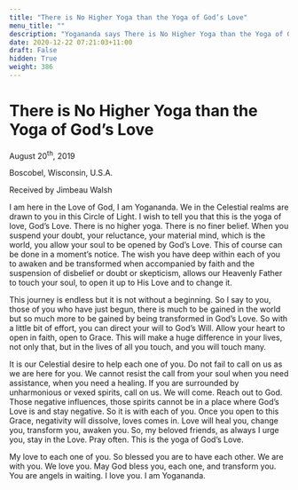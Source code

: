 ```yaml
---
title: "There is No Higher Yoga than the Yoga of God’s Love"
menu_title: ""
description: "Yogananda says There is No Higher Yoga than the Yoga of God’s Love"
date: 2020-12-22 07:21:03+11:00
draft: False
hidden: True
weight: 386
---
```

# There is No Higher Yoga than the Yoga of God’s Love

August 20<sup>th</sup>, 2019

Boscobel, Wisconsin, U.S.A.

Received by Jimbeau Walsh

I am here in the Love of God, I am Yogananda. We in the Celestial realms are drawn to you in this Circle of Light. I wish to tell you that this is the yoga of love, God’s Love. There is no higher yoga. There is no finer belief. When you suspend your doubt, your reluctance, your material mind, which is the world, you allow your soul to be opened by God’s Love. This of course can be done in a moment’s notice. The wish you have deep within each of you to awaken and be transformed when accompanied by faith and the suspension of disbelief or doubt or skepticism, allows our Heavenly Father to touch your soul, to open it up to His Love and to change it.

This journey is endless but it is not without a beginning. So I say to you, those of you who have just begun, there is much to be gained in the world but so much more to be gained by being transformed in God’s Love. So with a little bit of effort, you can direct your will to God’s Will. Allow your heart to open in faith, open to Grace. This will make a huge difference in your lives, not only that, but in the lives of all you touch, and you will touch many.

It is our Celestial desire to help each one of you. Do not fail to call on us as we are here for you. We cannot resist the call from your soul when you need assistance, when you need a healing. If you are surrounded by unharmonious or vexed spirits, call on us. We will come. Reach out to God. Those negative influences, those spirits cannot be in a place where God’s Love is and stay negative. So it is with each of you. Once you open to this Grace, negativity will dissolve, loves comes in. Love will heal you, change you, transform you, awaken you. So, my beloved friends, as always I urge you, stay in the Love. Pray often. This is the yoga of God’s Love.

My love to each one of you. So blessed you are to have each other. We are with you. We love you. May God bless you, each one, and transform you. You are angels in waiting. I love you. I am Yogananda.